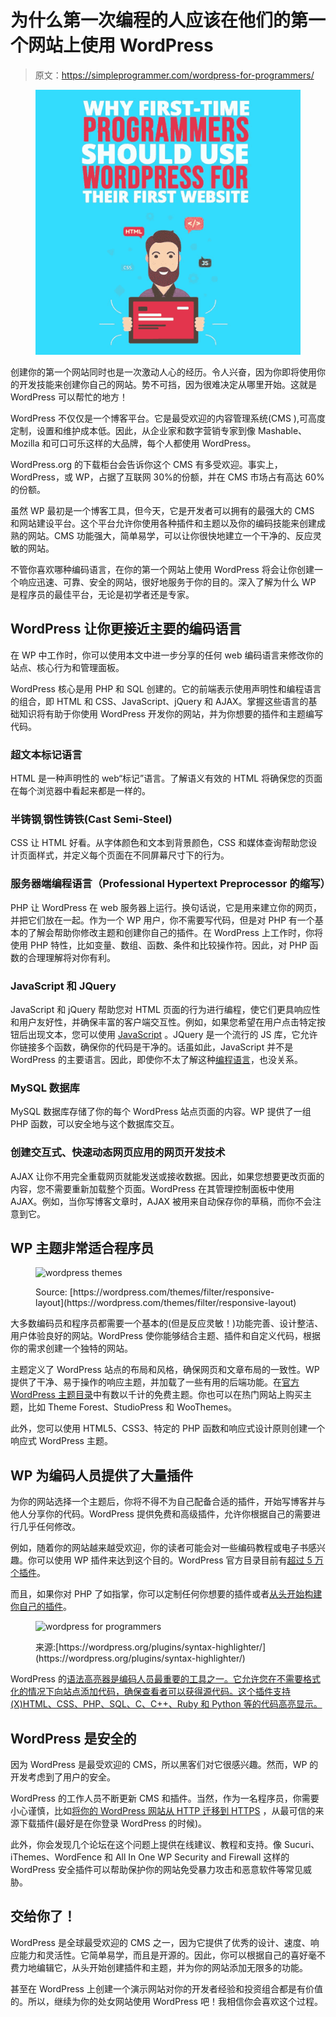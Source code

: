# 为什么第一次编程的人应该在他们的第一个网站上使用 WordPress

> 原文：<https://simpleprogrammer.com/wordpress-for-programmers/>

<figure class="alignright is-resized">

![](img/08c9c7c226b07bd31f4d163ec755d7f6.png)

</figure>

创建你的第一个网站同时也是一次激动人心的经历。令人兴奋，因为你即将使用你的开发技能来创建你自己的网站。势不可挡，因为很难决定从哪里开始。这就是 WordPress 可以帮忙的地方！

WordPress 不仅仅是一个博客平台。它是最受欢迎的内容管理系统(CMS ),可高度定制，设置和维护成本低。因此，从企业家和数字营销专家到像 Mashable、Mozilla 和可口可乐这样的大品牌，每个人都使用 WordPress。

WordPress.org 的下载柜台会告诉你这个 CMS 有多受欢迎。事实上，WordPress，或 WP，占据了互联网 30%的份额，并在 CMS 市场占有高达 60%的份额。

虽然 WP 最初是一个博客工具，但今天，它是开发者可以拥有的最强大的 CMS 和网站建设平台。这个平台允许你使用各种插件和主题以及你的编码技能来创建成熟的网站。CMS 功能强大，简单易学，可以让你很快地建立一个干净的、反应灵敏的网站。

不管你喜欢哪种编码语言，在你的第一个网站上使用 WordPress 将会让你创建一个响应迅速、可靠、安全的网站，很好地服务于你的目的。深入了解为什么 WP 是程序员的最佳平台，无论是初学者还是专家。

## WordPress 让你更接近主要的编码语言

在 WP 中工作时，你可以使用本文中进一步分享的任何 web 编码语言来修改你的站点、核心行为和管理面板。

WordPress 核心是用 PHP 和 SQL 创建的。它的前端表示使用声明性和编程语言的组合，即 HTML 和 CSS、JavaScript、jQuery 和 AJAX。掌握这些语言的基础知识将有助于你使用 WordPress 开发你的网站，并为你想要的插件和主题编写代码。

### 超文本标记语言

HTML 是一种声明性的 web“标记”语言。了解语义有效的 HTML 将确保您的页面在每个浏览器中看起来都是一样的。

### 半铸钢ˌ钢性铸铁(Cast Semi-Steel)

CSS 让 HTML 好看。从字体颜色和文本到背景颜色，CSS 和媒体查询帮助您设计页面样式，并定义每个页面在不同屏幕尺寸下的行为。

### 服务器端编程语言（Professional Hypertext Preprocessor 的缩写）

PHP 让 WordPress 在 web 服务器上运行。换句话说，它是用来建立你的网页，并把它们放在一起。作为一个 WP 用户，你不需要写代码，但是对 PHP 有一个基本的了解会帮助你修改主题和创建你自己的插件。在 WordPress 上工作时，你将使用 PHP 特性，比如变量、数组、函数、条件和比较操作符。因此，对 PHP 函数的合理理解将对你有利。

### JavaScript 和 JQuery

JavaScript 和 jQuery 帮助您对 HTML 页面的行为进行编程，使它们更具响应性和用户友好性，并确保丰富的客户端交互性。例如，如果您希望在用户点击特定按钮后出现文本，您可以使用 [JavaScript](https://simpleprogrammer.com/get/javascriptgoodparts) 。JQuery 是一个流行的 JS 库，它允许你链接多个函数，确保你的代码是干净的。话虽如此，JavaScript 并不是 WordPress 的主要语言。因此，即使你不太了解这种[编程语言](https://simpleprogrammer.com/learn-any-programming-language/)，也没关系。

### MySQL 数据库

MySQL 数据库存储了你的每个 WordPress 站点页面的内容。WP 提供了一组 PHP 函数，可以安全地与这个数据库交互。

### 创建交互式、快速动态网页应用的网页开发技术

AJAX 让你不用完全重载网页就能发送或接收数据。因此，如果您想要更改页面的内容，您不需要重新加载整个页面。WordPress 在其管理控制面板中使用 AJAX。例如，当你写博客文章时，AJAX 被用来自动保存你的草稿，而你不会注意到它。

## WP 主题非常适合程序员

<figure class="wp-block-image">

![wordpress themes](img/a5b5b4402bab8c23f44103e56a30f617.png)

<figcaption>Source: [https://wordpress.com/themes/filter/responsive-layout](https://wordpress.com/themes/filter/responsive-layout)</figcaption>

</figure>

大多数编码员和程序员都需要一个基本的(但是反应灵敏！)功能完善、设计整洁、用户体验良好的网站。WordPress 使你能够结合主题、插件和自定义代码，根据你的需求创建一个独特的网站。

主题定义了 WordPress 站点的布局和风格，确保网页和文章布局的一致性。WP 提供了干净、易于操作的响应主题，并加载了一些有用的后端功能。在[官方 WordPress 主题目录](https://wordpress.org/themes/)中有数以千计的免费主题。你也可以在热门网站上购买主题，比如 Theme Forest、StudioPress 和 WooThemes。

此外，您可以使用 HTML5、CSS3、特定的 PHP 函数和响应式设计原则创建一个响应式 WordPress 主题。

## WP 为编码人员提供了大量插件

为你的网站选择一个主题后，你将不得不为自己配备合适的插件，开始写博客并与他人分享你的代码。WordPress 提供免费和高级插件，允许你根据自己的需要进行几乎任何修改。

例如，随着你的网站越来越受欢迎，你的读者可能会对一些编码教程或电子书感兴趣。你可以使用 WP 插件来达到这个目的。WordPress 官方目录目前有[超过 5 万个插件](https://wordpress.org/plugins/)。

而且，如果你对 PHP 了如指掌，你可以定制任何你想要的插件或者[从头开始构建你自己的插件](https://simpleprogrammer.com/professional-wordpress)。

<figure class="wp-block-image">

![wordpress for programmers](img/ed4f2946011b228196ccbfbfd55ff036.png)

<figcaption>来源:[https://wordpress.org/plugins/syntax-highlighter/](https://wordpress.org/plugins/syntax-highlighter/)</figcaption>

</figure>

WordPress 的[语法高亮器是编码人员最重要的工具之一。它允许您在不需要格式化的情况下向站点添加代码，确保查看者可以获得源代码。这个插件支持(X)HTML、CSS、PHP、SQL、C、C++、Ruby 和 Python 等的代码高亮显示。](https://wordpress.org/plugins/syntax-highlighter/) 

## WordPress 是安全的

因为 WordPress 是最受欢迎的 CMS，所以黑客们对它很感兴趣。然而，WP 的开发考虑到了用户的安全。

WordPress 的工作人员不断更新 CMS 和插件。当然，作为一名程序员，你需要小心谨慎，比如[将你的 WordPress 网站从 HTTP 迁移到 HTTPS](https://websitesetup.org/http-to-https-wordpress/) ，从最可信的来源下载插件(最好是在你登录 WordPress 的时候)。

此外，你会发现几个论坛在这个问题上提供在线建议、教程和支持。像 Sucuri、iThemes、WordFence 和 All In One WP Security and Firewall 这样的 WordPress 安全插件可以帮助保护你的网站免受暴力攻击和恶意软件等常见威胁。

## 交给你了！

WordPress 是全球最受欢迎的 CMS 之一，因为它提供了优秀的设计、速度、响应能力和灵活性。它简单易学，而且是开源的。因此，你可以根据自己的喜好毫不费力地编辑它，从头开始创建插件和主题，并为你的网站添加无限多的功能。

甚至在 WordPress 上创建一个演示网站对你的开发者经验和投资组合都是有价值的。所以，继续为你的处女网站使用 WordPress 吧！我相信你会喜欢这个过程。